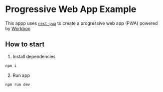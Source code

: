 # Progressive Web App Example

This appp uses [`next-pwa`](https://github.com/shadowwalker/next-pwa) to create a progressive web app (PWA) powered by [Workbox](https://developers.google.com/web/tools/workbox/).

## How to start

1. Install dependencies
```bash
npm i
```

2. Run app

```bash
npm run dev
```

